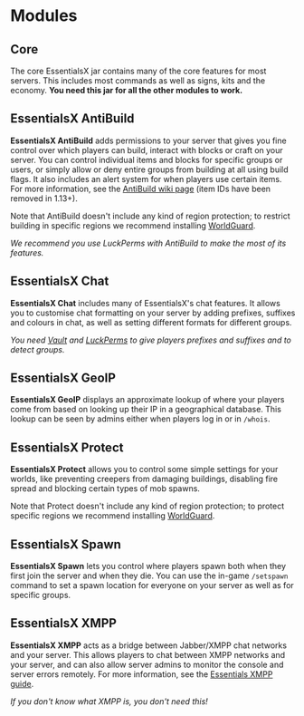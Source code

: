 # Modules

## Core

The core EssentialsX jar contains many of the core features for most servers. This includes most commands as well as signs, kits and the economy. **You need this jar for all the other modules to work.**

## EssentialsX AntiBuild

**EssentialsX AntiBuild** adds permissions to your server that gives you fine control over which players can build, interact with blocks or craft on your server. You can control individual items and blocks for specific groups or users, or simply allow or deny entire groups from building at all using build flags. It also includes an alert system for when players use certain items. For more information, see the [AntiBuild wiki page](http://wiki.mc-ess.net/wiki/AntiBuild) (item IDs have been removed in 1.13+).

Note that AntiBuild doesn't include any kind of region protection; to restrict building in specific regions we recommend installing [WorldGuard](https://dev.bukkit.org/projects/worldguard).

*We recommend you use LuckPerms with AntiBuild to make the most of its features.*

## EssentialsX Chat

**EssentialsX Chat** includes many of EssentialsX's chat features. It allows you to customise chat formatting on your server by adding prefixes, suffixes and colours in chat, as well as setting different formats for different groups.

*You need [Vault](https://www.spigotmc.org/resources/34315/) and [LuckPerms](https://luckperms.net/download) to give players prefixes and suffixes and to detect groups.*

## EssentialsX GeoIP

**EssentialsX GeoIP** displays an approximate lookup of where your players come from based on looking up their IP in a geographical database. This lookup can be seen by admins either when players log in or in `/whois`.

## EssentialsX Protect

**EssentialsX Protect** allows you to control some simple settings for your worlds, like preventing creepers from damaging buildings, disabling fire spread and blocking certain types of mob spawns.

Note that Protect doesn't include any kind of region protection; to protect specific regions we recommend installing [WorldGuard](https://dev.bukkit.org/projects/worldguard).

## EssentialsX Spawn

**EssentialsX Spawn** lets you control where players spawn both when they first join the server and when they die. You can use the in-game `/setspawn` command to set a spawn location for everyone on your server as well as for specific groups.

## EssentialsX XMPP

**EssentialsX XMPP** acts as a bridge between Jabber/XMPP chat networks and your server. This allows players to chat between XMPP networks and your server, and can also allow server admins to monitor the console and server errors remotely. For more information, see the [Essentials XMPP guide](https://wiki.mc-ess.net/wiki/XMPP).

*If you don't know what XMPP is, you don't need this!*

<!--
**EssentialsX Link** (coming soon) acts as a bridge between chat services such as Discord and your Minecraft server. This allows players to chat between Discord and your server, as well as letting players link their Discord and Minecraft accounts for special ranks.

(also hi thanks for looking at the raw page o/)

**EssentialsX Potato** integrates your Minecraft server with the well-known culinary open source project [Potato](https://github.com/drtshock/Potato). This ensures you always have the finest high-quality potatos ready to go!
-->
